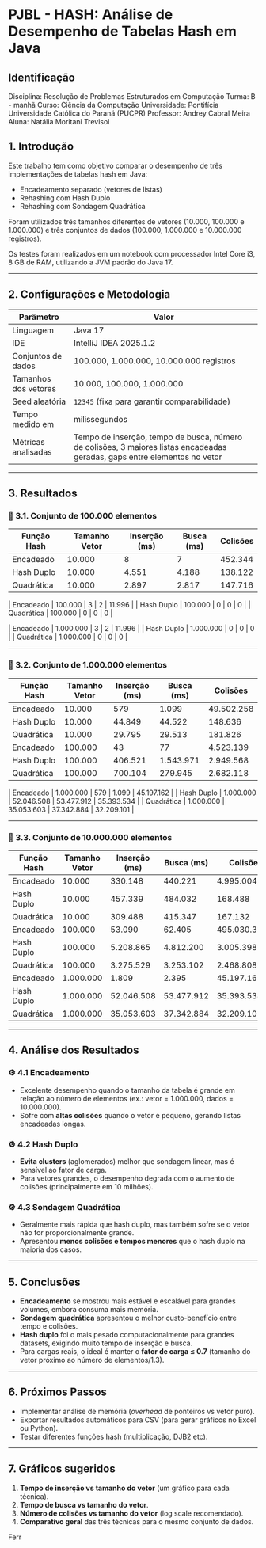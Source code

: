 # PJBL - HASH: Análise de Desempenho de Tabelas Hash em Java

## Identificação
Disciplina: Resolução de Problemas Estruturados em Computação
Turma: B - manhã
Curso: Ciência da Computação
Universidade: Pontifícia Universidade Católica do Paraná (PUCPR) 
Professor: Andrey Cabral Meira
Aluna: Natália Moritani Trevisol


## 1. Introdução
Este trabalho tem como objetivo comparar o desempenho de três implementações de tabelas hash em Java:
- Encadeamento separado (vetores de listas)
- Rehashing com Hash Duplo
- Rehashing com Sondagem Quadrática

Foram utilizados três tamanhos diferentes de vetores (10.000, 100.000 e 1.000.000) e três conjuntos de dados (100.000, 1.000.000 e 10.000.000 registros).

Os testes foram realizados em um notebook com processador Intel Core i3, 8 GB de RAM, utilizando a JVM padrão do Java 17.

---

## 2. Configurações e Metodologia
| Parâmetro | Valor |
|------------|--------|
| Linguagem | Java 17 |
| IDE | IntelliJ IDEA 2025.1.2 |
| Conjuntos de dados | 100.000, 1.000.000, 10.000.000 registros |
| Tamanhos dos vetores | 10.000, 100.000, 1.000.000 |
| Seed aleatória | `12345` (fixa para garantir comparabilidade) |
| Tempo medido em | milissegundos |
| Métricas analisadas | Tempo de inserção, tempo de busca, número de colisões, 3 maiores listas encadeadas geradas, gaps entre elementos no vetor |

---

## 3. Resultados

### 🔹 3.1. Conjunto de 100.000 elementos

| Função Hash | Tamanho Vetor | Inserção (ms) | Busca (ms) | Colisões |
|--------------|----------------|----------------|-------------|-----------|
| Encadeado | 10.000 | 8 | 7 | 452.344 |
| Hash Duplo | 10.000 | 4.551 | 4.188 | 138.122 |
| Quadrática | 10.000 | 2.897 | 2.817 | 147.716 |

| Encadeado | 100.000 | 3 | 2 | 11.996 |
| Hash Duplo | 100.000 | 0 | 0 | 0 |
| Quadrática | 100.000 | 0 | 0 | 0 |

| Encadeado | 1.000.000 | 3 | 2 | 11.996 |
| Hash Duplo | 1.000.000 | 0 | 0 | 0 |
| Quadrática | 1.000.000 | 0 | 0 | 0 |

---

### 🔹 3.2. Conjunto de 1.000.000 elementos

| Função Hash | Tamanho Vetor | Inserção (ms) | Busca (ms) | Colisões |
|--------------|----------------|----------------|-------------|-----------|
| Encadeado | 10.000 | 579 | 1.099 | 49.502.258 |
| Hash Duplo | 10.000 | 44.849 | 44.522 | 148.636 |
| Quadrática | 10.000 | 29.795 | 29.513 | 181.826 |
| Encadeado | 100.000 | 43 | 77 | 4.523.139 |
| Hash Duplo | 100.000 | 406.521 | 1.543.971 | 2.949.568 |
| Quadrática | 100.000 | 700.104 | 279.945 | 2.682.118 |

| Encadeado | 1.000.000 | 579 | 1.099 | 45.197.162 |
| Hash Duplo | 1.000.000 | 52.046.508 | 53.477.912 | 35.393.534 |
| Quadrática | 1.000.000 | 35.053.603 | 37.342.884 | 32.209.101 |

---

### 🔹 3.3. Conjunto de 10.000.000 elementos

| Função Hash | Tamanho Vetor | Inserção (ms) | Busca (ms) | Colisões |
|--------------|----------------|----------------|-------------|-----------|
| Encadeado | 10.000 | 330.148 | 440.221 | 4.995.004.158 |
| Hash Duplo | 10.000 | 457.339 | 484.032 | 168.488 |
| Quadrática | 10.000 | 309.488 | 415.347 | 167.132 |
| Encadeado | 100.000 | 53.090 | 62.405 | 495.030.359 |
| Hash Duplo | 100.000 | 5.208.865 | 4.812.200 | 3.005.398 |
| Quadrática | 100.000 | 3.275.529 | 3.253.102 | 2.468.808 |
| Encadeado | 1.000.000 | 1.809 | 2.395 | 45.197.162 |
| Hash Duplo | 1.000.000 | 52.046.508 | 53.477.912 | 35.393.534 |
| Quadrática | 1.000.000 | 35.053.603 | 37.342.884 | 32.209.101 |

---

## 4. Análise dos Resultados

### ⚙️ 4.1 Encadeamento
- Excelente desempenho quando o tamanho da tabela é grande em relação ao número de elementos (ex.: vetor = 1.000.000, dados = 10.000.000).  
- Sofre com **altas colisões** quando o vetor é pequeno, gerando listas encadeadas longas.

### ⚙️ 4.2 Hash Duplo
- **Evita clusters** (aglomerados) melhor que sondagem linear, mas é sensível ao fator de carga.  
- Para vetores grandes, o desempenho degrada com o aumento de colisões (principalmente em 10 milhões).

### ⚙️ 4.3 Sondagem Quadrática
- Geralmente mais rápida que hash duplo, mas também sofre se o vetor não for proporcionalmente grande.  
- Apresentou **menos colisões e tempos menores** que o hash duplo na maioria dos casos.

---

## 5. Conclusões
- **Encadeamento** se mostrou mais estável e escalável para grandes volumes, embora consuma mais memória.  
- **Sondagem quadrática** apresentou o melhor custo-benefício entre tempo e colisões.
- **Hash duplo** foi o mais pesado computacionalmente para grandes datasets, exigindo muito tempo de inserção e busca.
- Para cargas reais, o ideal é manter o **fator de carga ≤ 0.7** (tamanho do vetor próximo ao número de elementos/1.3).

---

## 6. Próximos Passos
- Implementar análise de memória (*overhead* de ponteiros vs vetor puro).  
- Exportar resultados automáticos para CSV (para gerar gráficos no Excel ou Python).  
- Testar diferentes funções hash (multiplicação, DJB2 etc).

---

## 7. Gráficos sugeridos
1. **Tempo de inserção vs tamanho do vetor** (um gráfico para cada técnica).  
2. **Tempo de busca vs tamanho do vetor**.  
3. **Número de colisões vs tamanho do vetor** (log scale recomendado).  
4. **Comparativo geral** das três técnicas para o mesmo conjunto de dados.

Ferr
